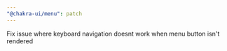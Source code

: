 ```yaml
---
"@chakra-ui/menu": patch
---
```


Fix issue where keyboard navigation doesnt work when menu button isn't rendered
